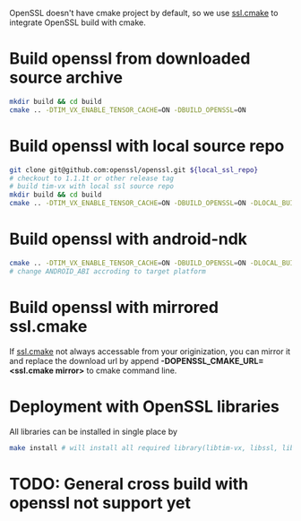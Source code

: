OpenSSL doesn't have cmake project by default, so we use [ssl.cmake](https://github.com/viaduck/openssl-cmake) to integrate OpenSSL build with cmake.

# Build openssl from downloaded source archive
```bash
mkdir build && cd build
cmake .. -DTIM_VX_ENABLE_TENSOR_CACHE=ON -DBUILD_OPENSSL=ON
```

# Build openssl with local source repo
```bash
git clone git@github.com:openssl/openssl.git ${local_ssl_repo}
# checkout to 1.1.1t or other release tag
# build tim-vx with local ssl source repo
mkdir build && cd build
cmake .. -DTIM_VX_ENABLE_TENSOR_CACHE=ON -DBUILD_OPENSSL=ON -DLOCAL_BUILD=ON -DLOCAL_OPENSSL=${local_ssl_repo}
```

# Build openssl with android-ndk
```bash
cmake .. -DTIM_VX_ENABLE_TENSOR_CACHE=ON -DBUILD_OPENSSL=ON -DLOCAL_BUILD=ON -DLOCAL_OPENSSL=${local_ssl_repo} -DCMAKE_TOOLCHAIN_FILE=${ndk_root}/build/cmake/android.toolchain.cmake -DANDROID_ABI=arm64-v8a -DCROSS_ANDROID=ON -DEXTERNAL_VIV_SDK=${ANDROID_OVX_DRV_PREBUILD}
# change ANDROID_ABI accroding to target platform
```

# Build openssl with mirrored ssl.cmake
If [ssl.cmake](https://github.com/viaduck/openssl-cmake) not always accessable from your originization, you can mirror it and replace the download url by append **-DOPENSSL_CMAKE_URL=<ssl.cmake mirror>** to cmake command line.

# Deployment with OpenSSL libraries
All libraries can be installed in single place by
```bash
make install # will install all required library(libtim-vx, libssl, libcrypto) to <build>/install/lib/
```

# TODO: General cross build with openssl not support yet